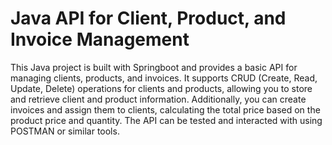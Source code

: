 # Java API for Client, Product, and Invoice Management

This Java project is built with Springboot and provides a basic API for managing clients, products, and invoices. It supports CRUD (Create, Read, Update, Delete) operations for clients and products, allowing you to store and retrieve client and product information. Additionally, you can create invoices and assign them to clients, calculating the total price based on the product price and quantity. The API can be tested and interacted with using POSTMAN or similar tools.
